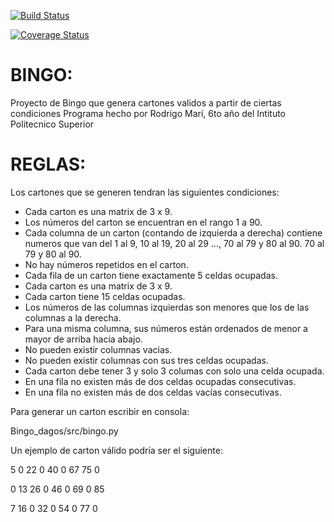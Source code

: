 [![Build Status](https://travis-ci.com/rorropirorro/Bingo_dagos.svg?branch=master)](https://travis-ci.com/rorropirorro/Bingo_dagos)

[![Coverage Status](https://coveralls.io/repos/github/rorropirorro/Bingo_dagos/badge.svg)](https://coveralls.io/github/rorropirorro/Bingo_dagos)

# BINGO:
Proyecto de Bingo que genera cartones validos a partir de ciertas condiciones
Programa hecho por Rodrigo Marí, 6to año del Intituto Politecnico Superior

# REGLAS:

Los cartones que se generen tendran las siguientes condiciones:

- Cada carton es una matrix de 3 x 9.
- Los números del carton se encuentran en el rango 1 a 90.
- Cada columna de un carton (contando de izquierda a derecha) contiene numeros que van del 1 al 9, 10 al 19, 20 al 29 ..., 70 al 79 y 80 al 90. 70 al 79 y 80 al 90.
- No hay números repetidos en el carton.
- Cada fila de un carton tiene exactamente 5 celdas ocupadas.
- Cada carton es una matrix de 3 x 9.
- Cada carton tiene 15 celdas ocupadas.
- Los números de las columnas izquierdas son menores que los de las columnas a la derecha.
- Para una misma columna, sus números están ordenados de menor a mayor de arriba hacia abajo.
- No pueden existir columnas vacias.
- No pueden existir columnas con sus tres celdas ocupadas.
- Cada carton debe tener 3 y solo 3 columas con solo una celda ocupada.
- En una fila no existen más de dos celdas ocupadas consecutivas.
- En una fila no existen más de dos celdas vacías consecutivas.

Para generar un carton escribir en consola:

Bingo_dagos/src/bingo.py

Un ejemplo de carton válido podría ser el siguiente:

5    0    22   0    40   0    67   75   0

0    13   26   0    46   0    69   0    85

7    16   0    32   0    54   0    77   0
